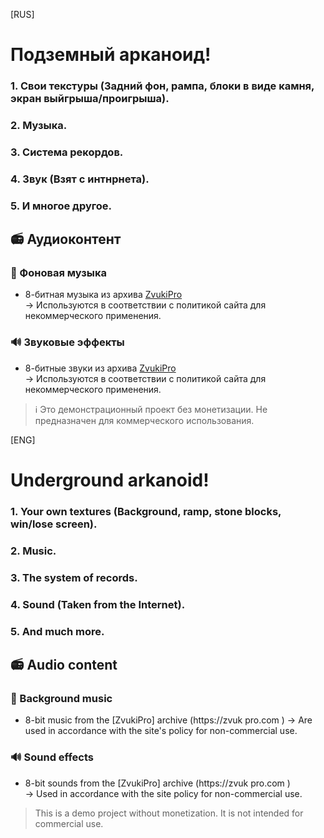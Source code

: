 [RUS]

# Подземный арканоид!


### 1. Свои текстуры (Задний фон, рампа, блоки в виде камня, экран выйгрыша/проигрыша).
### 2. Музыка.
### 3. Система рекордов.
### 4. Звук (Взят с интнрнета).
### 5. И многое другое.

## 📻 Аудиоконтент  
### 🎵 Фоновая музыка  
- 8-битная музыка из архива [ZvukiPro](https://zvukipro.com)  
  → Используются в соответствии с политикой сайта для некоммерческого применения.

### 🔊 Звуковые эффекты  
- 8-битные звуки из архива [ZvukiPro](https://zvukipro.com)  
  → Используются в соответствии с политикой сайта для некоммерческого применения.


> ℹ️ Это демонстрационный проект без монетизации. Не предназначен для коммерческого использования.

[ENG]

# Underground arkanoid!

### 1. Your own textures (Background, ramp, stone blocks, win/lose screen).
### 2. Music.
### 3. The system of records.
### 4. Sound (Taken from the Internet).
### 5. And much more.

## 📻 Audio content  
### 🎵 Background music  
- 8-bit music from the [ZvukiPro] archive (https://zvuk pro.com )
→ Are used in accordance with the site's policy for non-commercial use.

### 🔊 Sound effects  
- 8-bit sounds from the [ZvukiPro] archive (https://zvuk pro.com )  
  → Used in accordance with the site policy for non-commercial use.


> This is a demo project without monetization. It is not intended for commercial use.
